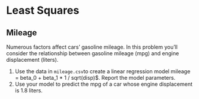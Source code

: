 # Least Squares

## Mileage

Numerous factors affect cars’ gasoline mileage. In this problem you’ll consider the relationship between gasoline mileage (mpg) and engine displacement (liters).  
  
1. Use the data in `mileage.csv`to
create a linear regression model mileage = beta_0 + beta_1 * 1 / sqrt(disp)$. Report the model parameters.
1. Use your model to predict the mpg of a car whose engine
displacement is 1.8 liters.
